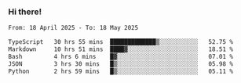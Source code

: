 ### Hi there!

<!--START_SECTION:waka-->

```txt
From: 18 April 2025 - To: 18 May 2025

TypeScript   30 hrs 55 mins  █████████████▒░░░░░░░░░░░   52.75 %
Markdown     10 hrs 51 mins  ████▓░░░░░░░░░░░░░░░░░░░░   18.51 %
Bash         4 hrs 6 mins    █▓░░░░░░░░░░░░░░░░░░░░░░░   07.01 %
JSON         3 hrs 30 mins   █▒░░░░░░░░░░░░░░░░░░░░░░░   05.98 %
Python       2 hrs 59 mins   █▒░░░░░░░░░░░░░░░░░░░░░░░   05.11 %
```

<!--END_SECTION:waka-->
